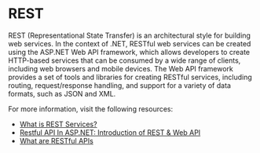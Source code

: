 # REST

REST (Representational State Transfer) is an architectural style for building web services. In the context of .NET, RESTful web services can be created using the ASP.NET Web API framework, which allows developers to create HTTP-based services that can be consumed by a wide range of clients, including web browsers and mobile devices. The Web API framework provides a set of tools and libraries for creating RESTful services, including routing, request/response handling, and support for a variety of data formats, such as JSON and XML.

For more information, visit the following resources:

- [What is REST Services?](http://www.codedigest.com/quick-start/16/what-is-rest-services-how-to-create-rest-services-in-aspnet)
- [Restful API In ASP.NET: Introduction of REST & Web API](https://www.c-sharpcorner.com/UploadFile/4b0136/restful-api-in-Asp-Net-introduction-of-rest-web-api/)
- [What are RESTful APIs](https://www.pragimtech.com/blog/blazor/what-are-restful-apis/)
